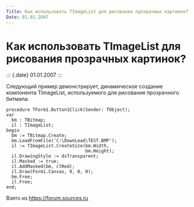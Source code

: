 ```yaml
---
Title: Как использовать TImageList для рисования прозрачных картинок?
Date: 01.01.2007
---
```



Как использовать TImageList для рисования прозрачных картинок?
==============================================================

::: {.date}
01.01.2007
:::

Следующий пример демонстрирует, динамическое создание компонента
TImageList, используемого для рисования прозрачного битмапа.

    procedure TForm1.Button1Click(Sender: TObject);
    var
      bm : TBitmap;
      il : TImageList;
    begin
      bm := TBitmap.Create;
      bm.LoadFromFile('C:\DownLoad\TEST.BMP');
      il := TImageList.CreateSize(bm.Width,
                                  bm.Height);
      il.DrawingStyle := dsTransparent;
      il.Masked := true;
      il.AddMasked(bm, clRed);
      il.Draw(Form1.Canvas, 0, 0, 0);
      bm.Free;
      il.Free;
    end;

Взято из <https://forum.sources.ru>
